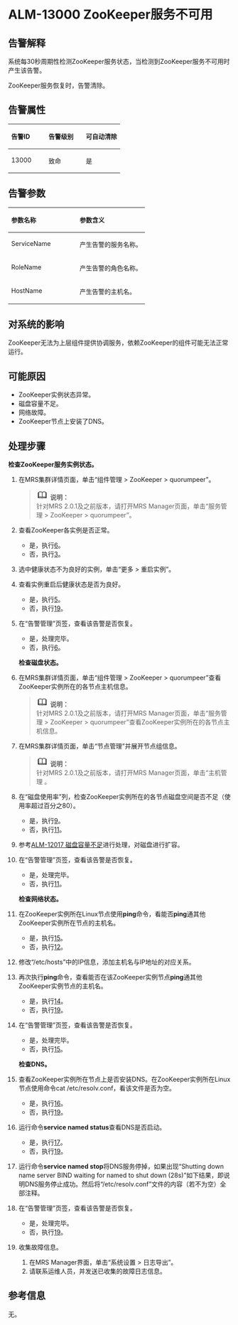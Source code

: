 # ALM-13000 ZooKeeper服务不可用<a name="ZH-CN_TOPIC_0191883087"></a>

## 告警解释<a name="zh-cn_topic_0191813962_section30661937"></a>

系统每30秒周期性检测ZooKeeper服务状态，当检测到ZooKeeper服务不可用时产生该告警。

ZooKeeper服务恢复时，告警清除。

## 告警属性<a name="zh-cn_topic_0191813962_section7521977"></a>

<a name="zh-cn_topic_0191813962_table11808928"></a>
<table><thead align="left"><tr id="zh-cn_topic_0191813962_row63404869"><th class="cellrowborder" valign="top" width="33.33333333333333%" id="mcps1.1.4.1.1"><p id="zh-cn_topic_0191813962_p35520730"><a name="zh-cn_topic_0191813962_p35520730"></a><a name="zh-cn_topic_0191813962_p35520730"></a>告警ID</p>
</th>
<th class="cellrowborder" valign="top" width="33.33333333333333%" id="mcps1.1.4.1.2"><p id="zh-cn_topic_0191813962_p58606859"><a name="zh-cn_topic_0191813962_p58606859"></a><a name="zh-cn_topic_0191813962_p58606859"></a>告警级别</p>
</th>
<th class="cellrowborder" valign="top" width="33.33333333333333%" id="mcps1.1.4.1.3"><p id="zh-cn_topic_0191813962_p49535170"><a name="zh-cn_topic_0191813962_p49535170"></a><a name="zh-cn_topic_0191813962_p49535170"></a>可自动清除</p>
</th>
</tr>
</thead>
<tbody><tr id="zh-cn_topic_0191813962_row52925796"><td class="cellrowborder" valign="top" width="33.33333333333333%" headers="mcps1.1.4.1.1 "><p id="zh-cn_topic_0191813962_p59131099"><a name="zh-cn_topic_0191813962_p59131099"></a><a name="zh-cn_topic_0191813962_p59131099"></a>13000</p>
</td>
<td class="cellrowborder" valign="top" width="33.33333333333333%" headers="mcps1.1.4.1.2 "><p id="zh-cn_topic_0191813962_p24889743"><a name="zh-cn_topic_0191813962_p24889743"></a><a name="zh-cn_topic_0191813962_p24889743"></a>致命</p>
</td>
<td class="cellrowborder" valign="top" width="33.33333333333333%" headers="mcps1.1.4.1.3 "><p id="zh-cn_topic_0191813962_p2803303"><a name="zh-cn_topic_0191813962_p2803303"></a><a name="zh-cn_topic_0191813962_p2803303"></a>是</p>
</td>
</tr>
</tbody>
</table>

## 告警参数<a name="zh-cn_topic_0191813962_section588929"></a>

<a name="zh-cn_topic_0191813962_table25741004"></a>
<table><thead align="left"><tr id="zh-cn_topic_0191813962_row31903028"><th class="cellrowborder" valign="top" width="50%" id="mcps1.1.3.1.1"><p id="zh-cn_topic_0191813962_p34008447"><a name="zh-cn_topic_0191813962_p34008447"></a><a name="zh-cn_topic_0191813962_p34008447"></a>参数名称</p>
</th>
<th class="cellrowborder" valign="top" width="50%" id="mcps1.1.3.1.2"><p id="zh-cn_topic_0191813962_p3220827"><a name="zh-cn_topic_0191813962_p3220827"></a><a name="zh-cn_topic_0191813962_p3220827"></a>参数含义</p>
</th>
</tr>
</thead>
<tbody><tr id="zh-cn_topic_0191813962_row59560431"><td class="cellrowborder" valign="top" width="50%" headers="mcps1.1.3.1.1 "><p id="zh-cn_topic_0191813962_p59665636"><a name="zh-cn_topic_0191813962_p59665636"></a><a name="zh-cn_topic_0191813962_p59665636"></a>ServiceName</p>
</td>
<td class="cellrowborder" valign="top" width="50%" headers="mcps1.1.3.1.2 "><p id="zh-cn_topic_0191813962_p1078370"><a name="zh-cn_topic_0191813962_p1078370"></a><a name="zh-cn_topic_0191813962_p1078370"></a>产生告警的服务名称。</p>
</td>
</tr>
<tr id="zh-cn_topic_0191813962_row9705331"><td class="cellrowborder" valign="top" width="50%" headers="mcps1.1.3.1.1 "><p id="zh-cn_topic_0191813962_p47934352"><a name="zh-cn_topic_0191813962_p47934352"></a><a name="zh-cn_topic_0191813962_p47934352"></a>RoleName</p>
</td>
<td class="cellrowborder" valign="top" width="50%" headers="mcps1.1.3.1.2 "><p id="zh-cn_topic_0191813962_p57477322"><a name="zh-cn_topic_0191813962_p57477322"></a><a name="zh-cn_topic_0191813962_p57477322"></a>产生告警的角色名称。</p>
</td>
</tr>
<tr id="zh-cn_topic_0191813962_row47533853"><td class="cellrowborder" valign="top" width="50%" headers="mcps1.1.3.1.1 "><p id="zh-cn_topic_0191813962_p25036876"><a name="zh-cn_topic_0191813962_p25036876"></a><a name="zh-cn_topic_0191813962_p25036876"></a>HostName</p>
</td>
<td class="cellrowborder" valign="top" width="50%" headers="mcps1.1.3.1.2 "><p id="zh-cn_topic_0191813962_p14721100"><a name="zh-cn_topic_0191813962_p14721100"></a><a name="zh-cn_topic_0191813962_p14721100"></a>产生告警的主机名。</p>
</td>
</tr>
</tbody>
</table>

## 对系统的影响<a name="zh-cn_topic_0191813962_section5300362"></a>

ZooKeeper无法为上层组件提供协调服务，依赖ZooKeeper的组件可能无法正常运行。

## 可能原因<a name="zh-cn_topic_0191813962_section47703261"></a>

-   ZooKeeper实例状态异常。
-   磁盘容量不足。
-   网络故障。
-   ZooKeeper节点上安装了DNS。

## 处理步骤<a name="zh-cn_topic_0191813962_section26676172"></a>

**检查ZooKeeper服务实例状态。**

1.  在MRS集群详情页面，单击“组件管理 \> ZooKeeper \> quorumpeer”。

    >![](public_sys-resources/icon-note.gif) **说明：**   
    >针对MRS 2.0.1及之前版本，请打开MRS Manager页面，单击“服务管理 \> ZooKeeper \> quorumpeer”。  

2.  查看ZooKeeper各实例是否正常。
    -   是，执行[6](#zh-cn_topic_0191813962_li40423354145525)。
    -   否，执行[3](#zh-cn_topic_0191813962_li43049911145525)。

3.  <a name="zh-cn_topic_0191813962_li43049911145525"></a>选中健康状态不为良好的实例，单击“更多 \> 重启实例”。
4.  查看实例重启后健康状态是否为良好。
    -   是，执行[5](#zh-cn_topic_0191813962_li64143807145525)。
    -   否，执行[19](#zh-cn_topic_0191813962_li572522141314)。

5.  <a name="zh-cn_topic_0191813962_li64143807145525"></a>在“告警管理”页签，查看该告警是否恢复。

    -   是，处理完毕。
    -   否，执行[6](#zh-cn_topic_0191813962_li40423354145525)。

    **检查磁盘状态。**

6.  <a name="zh-cn_topic_0191813962_li40423354145525"></a>在MRS集群详情页面，单击“组件管理 \> ZooKeeper \> quorumpeer”查看ZooKeeper实例所在的各节点主机信息。

    >![](public_sys-resources/icon-note.gif) **说明：**   
    >针对MRS 2.0.1及之前版本，请打开MRS Manager页面，单击“服务管理 \> ZooKeeper \> quorumpeer”查看ZooKeeper实例所在的各节点主机信息。  

7.  在MRS集群详情页面，单击“节点管理”并展开节点组信息。

    >![](public_sys-resources/icon-note.gif) **说明：**   
    >针对MRS 2.0.1及之前版本，请打开MRS Manager页面，单击“主机管理 。  

8.  在“磁盘使用率”列，检查ZooKeeper实例所在的各节点磁盘空间是否不足（使用率超过百分之80）。
    -   是，执行[9](#zh-cn_topic_0191813962_li66786352145525)。
    -   否，执行[11](#zh-cn_topic_0191813962_li835031145525)。

9.  <a name="zh-cn_topic_0191813962_li66786352145525"></a>参考[ALM-12017 磁盘容量不足](ALM-12017-磁盘容量不足.md#ZH-CN_TOPIC_0191883074)进行处理，对磁盘进行扩容。
10. 在“告警管理”页签，查看该告警是否恢复。

    -   是，处理完毕。
    -   否，执行[11](#zh-cn_topic_0191813962_li835031145525)。

    **检查网络状态。**

11. <a name="zh-cn_topic_0191813962_li835031145525"></a>在ZooKeeper实例所在Linux节点使用**ping**命令，看能否**ping**通其他ZooKeeper实例所在节点的主机名。
    -   是，执行[15](#zh-cn_topic_0191813962_li53340623145525)。
    -   否，执行[12](#zh-cn_topic_0191813962_li7515284145525)。

12. <a name="zh-cn_topic_0191813962_li7515284145525"></a>修改“/etc/hosts”中的IP信息，添加主机名与IP地址的对应关系。
13. 再次执行**ping**命令，查看能否在该ZooKeeper实例节点**ping**通其他ZooKeeper实例节点的主机名。
    -   是，执行[14](#zh-cn_topic_0191813962_li15395686145525)。
    -   否，执行[19](#zh-cn_topic_0191813962_li572522141314)。

14. <a name="zh-cn_topic_0191813962_li15395686145525"></a>在“告警管理”页签，查看该告警是否恢复。

    -   是，处理完毕。
    -   否，执行[15](#zh-cn_topic_0191813962_li53340623145525)。

    **检查DNS。**

15. <a name="zh-cn_topic_0191813962_li53340623145525"></a>查看ZooKeeper实例所在节点上是否安装DNS。在ZooKeeper实例所在Linux节点使用命令cat /etc/resolv.conf，看该文件是否为空。
    -   是，执行[16](#zh-cn_topic_0191813962_li54403854145525)。
    -   否，执行[19](#zh-cn_topic_0191813962_li572522141314)。

16. <a name="zh-cn_topic_0191813962_li54403854145525"></a>运行命令**service named status**查看DNS是否启动。
    -   是，执行[17](#zh-cn_topic_0191813962_li44636076145525)。
    -   否，执行[19](#zh-cn_topic_0191813962_li572522141314)。

17. <a name="zh-cn_topic_0191813962_li44636076145525"></a>运行命令**service named stop**将DNS服务停掉，如果出现“Shutting down name server BIND waiting for named to shut down \(28s\)”如下结果，即说明DNS服务停止成功。然后将“/etc/resolv.conf”文件的内容（若不为空）全部注释。
18. 在“告警管理”页签，查看该告警是否恢复。
    -   是，处理完毕。
    -   否，执行[19](#zh-cn_topic_0191813962_li572522141314)。

19. <a name="zh-cn_topic_0191813962_li572522141314"></a>收集故障信息。
    1.  在MRS Manager界面，单击“系统设置 \> 日志导出”。
    2.  请联系运维人员，并发送已收集的故障日志信息。


## 参考信息<a name="zh-cn_topic_0191813962_section38758958"></a>

无。

